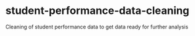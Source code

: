 # student-performance-data-cleaning
Cleaning of student performance data to get data ready for further analysis
